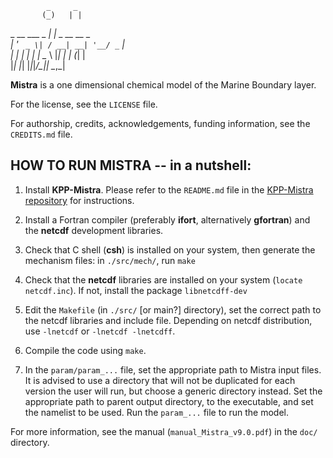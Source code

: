             _     _             
           (_)   | |            
  _ __ ___  _ ___| |_ _ __ __ _   
 | '_ ` _ \| / __| __| '__/ _` |  
 | | | | | | \__ \ |_| | | (_| |  
 |_| |_| |_|_|___/\__|_|  \__,_|  
                                  
                                  


__Mistra__ is a one dimensional chemical model of the Marine Boundary layer.

For the license, see the `LICENSE` file.

For authorship, credits, acknowledgements, funding information, see the `CREDITS.md` file.


HOW TO RUN MISTRA -- in a nutshell:
-----------------------------------

1. Install __KPP-Mistra__. Please refer to the `README.md` file in the [KPP-Mistra repository](https://github.com/MistraModel/KPP-Mistra) for instructions.

2. Install a Fortran compiler (preferably __ifort__, alternatively __gfortran__) and the __netcdf__ development libraries.


3) Check that C shell (__csh__) is installed on your system, then generate the mechanism files: in `./src/mech/`, run `make`

4) Check that the __netcdf__ libraries are installed on your system (`locate netcdf.inc`). If not, install the package `libnetcdff-dev`

5) Edit the `Makefile` (in `./src/` [or main?] directory), set the correct path to the netcdf libraries and include file. Depending on netcdf distribution, use `-lnetcdf` or `-lnetcdf -lnetcdff`.

6) Compile the code using `make`.

7) In the `param/param_...` file, set the appropriate path to Mistra input files. It is advised to use a directory that will not be duplicated for each version the user will run, but choose a generic directory instead. Set the appropriate path to parent output directory, to the executable, and set the namelist to be used. Run the `param_...` file to run the model.

For more information, see the manual (`manual_Mistra_v9.0.pdf`) in the `doc/` directory.
